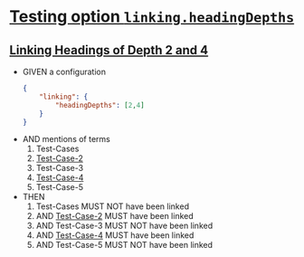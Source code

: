 # [Testing option `linking.headingDepths`](#testing-option-linkingheadingdepths)

## [Linking Headings of Depth 2 and 4](#linking-headings-of-depth-2-and-4)

-   GIVEN a configuration
    ```json
    {
        "linking": {
            "headingDepths": [2,4]
        }
    }
    ```
-   AND mentions of terms
    1.  Test-Cases
    2.  [Test-Case-2][1]
    3.  Test-Case-3
    4.  [Test-Case-4][2]
    5.  Test-Case-5
-   THEN
    1.  Test-Cases MUST NOT have been linked
    2.  AND [Test-Case-2][1] MUST have been linked
    3.  AND Test-Case-3 MUST NOT have been linked
    4.  AND [Test-Case-4][2] MUST have been linked
    5.  AND Test-Case-5 MUST NOT have been linked

[1]: ./glossary.md#test-case-2 "Text"

[2]: ./glossary.md#test-case-4 "Text"
